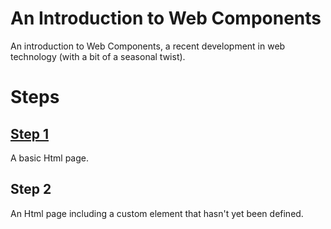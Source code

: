 # An Introduction to Web Components
An introduction to  Web Components, a recent development in web technology (with a bit of a seasonal twist).

# Steps

## [Step 1](/step-01)
A basic Html page.

## Step 2

An Html page including a custom element that hasn't yet been defined.